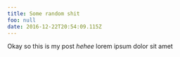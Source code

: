 ```yaml
---
title: Some random shit
foo: null
date: 2016-12-22T20:54:09.115Z
---
```


Okay so this is my post _hehee_  lorem ipsum dolor sit amet